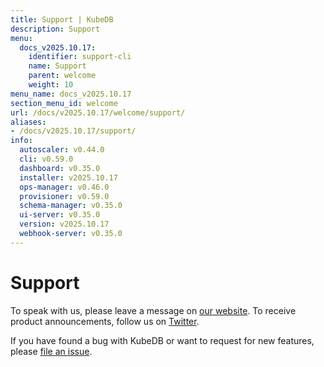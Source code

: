 ```yaml
---
title: Support | KubeDB
description: Support
menu:
  docs_v2025.10.17:
    identifier: support-cli
    name: Support
    parent: welcome
    weight: 10
menu_name: docs_v2025.10.17
section_menu_id: welcome
url: /docs/v2025.10.17/welcome/support/
aliases:
- /docs/v2025.10.17/support/
info:
  autoscaler: v0.44.0
  cli: v0.59.0
  dashboard: v0.35.0
  installer: v2025.10.17
  ops-manager: v0.46.0
  provisioner: v0.59.0
  schema-manager: v0.35.0
  ui-server: v0.35.0
  version: v2025.10.17
  webhook-server: v0.35.0
---
```


# Support

To speak with us, please leave a message on [our website](https://appscode.com/contact/). To receive product announcements, follow us on [Twitter](https://twitter.com/KubeDB).

If you have found a bug with KubeDB or want to request for new features, please [file an issue](https://github.com/kubedb/project/issues/new).
